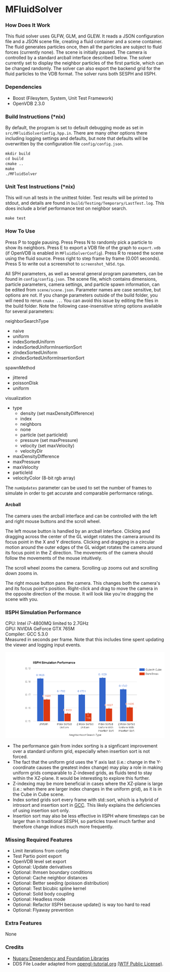 # MFluidSolver #
### How Does It Work ###
This fluid solver uses GLFW, GLM, and GLEW. It reads a JSON configuration file
and a JSON scene file, creating a fluid container and a scene container. The
fluid generates particles once, then all the particles are subject to fluid
forces (currently none). The scene is initially paused. The camera is controlled
by a standard arcball interface described below. The solver currently set to
display the neighbor particles of the first particle, which can be changed
randomly. The solver can also export the backend grid for the fluid particles to
the VDB format. The solver runs both SESPH and IISPH.

### Dependencies ###

- Boost (Filesytem, System, Unit Test Framework)
- OpenVDB 2.3.0

### Build Instructions (*nix) ###
By default, the program is set to default debugging mode as set in
`src/MFluidSolverConfig.hpp.in`. There are many other options there including
logging settings and defaults, but note that defaults will be overwritten by
the configuration file `config/config.json`.

    mkdir build
    cd build
    cmake ..
    make
    ./MFluidSolver

### Unit Test Instructions (*nix) ###
This will run all tests in the unittest folder. Test results will be printed
to stdout, and details are found in `build/Testing/Temporary/LastTest.log`.
This does include a brief performance test on neighbor search.

    make test

### How To Use ###
Press P to toggle pausing. Press Press N to randomly pick a particle to show
its neighbors. Press E to export a VDB file of the graph to `export.vdb` (if
OpenVDB is enabled in `MFluidSolverConfig`). Press R to reseed the scene
using the fluid source. Press right to step frame by frame (0.001 seconds).
Press S to write out a screenshot to `screenshot_%05d.tga`.

All SPH parameters, as well as several general program parameters, can be found
in `config/config.json`. The scene file, which contains dimensions, particle
parameters, camera settings, and particle spawn information, can be edited from
`scene/scene.json`. Parameter names are case sensitive, but options are not. If
you change parameters outside of the build folder, you will need to rerun
`cmake ..`. You can avoid this issue by editing the files in the build folder.
Note the following case-insensitive string options available for several
parameters:

neighborSearchType
- naive
- uniform
- indexSortedUniform
- indexSortedUniformInsertionSort
- zIndexSortedUniform
- zIndexSortedUniformInsertionSort

spawnMethod
- jittered
- poissonDisk
- uniform

visualization
- type
    - density (set maxDensityDifference)
    - index
    - neighbors
    - none
    - particle (set particleId)
    - pressure (set maxPressure)
    - velocity (set maxVelocity)
    - velocityDir
- maxDensityDifference
- maxPressure
- maxVelocity
- particleId
- velocityColor (8-bit rgb array)

The `numUpdates` parameter can be used to set the number of frames to simulate
in order to get accurate and comparable performance ratings.

#### Arcball ####
The camera uses the arcball interface and can be controlled with the left and
right mouse buttons and the scroll wheel.

The left mouse button is handled by an arcball interface. Clicking and dragging
across the center of the GL widget rotates the camera around its focus point in
the X and Y directions. Clicking and dragging in a circular motion around the
outer edges of the GL widget rotates the camera around its focus point in the Z
direction. The movements of the camera should follow the movements of the mouse
intuitively.

The scroll wheel zooms the camera. Scrolling up zooms out and scrolling down
zooms in.

The right mouse button pans the camera. This changes both the camera's and its
focus point's position. Right-click and drag to move the camera in the opposite
direction of the mouse. It will look like you're dragging the scene with you.

### IISPH Simulation Performance ###
CPU: Intel i7-4800MQ limited to 2.7GHz<br />
GPU: NVIDIA GeForce GTX 765M<br />
Compiler: GCC 5.3.0<br />
Measured in seconds per frame. Note that this includes time spent updating the
viewer and logging input events.

![Graph of the simulation performance for different neighbor search types](images/nsPerfGraph2.png?raw=true "Index sorting improves performance without forced insertion sort.")

- The performance gain from index sorting is a signficant improvement over a
standard uniform grid, especially when insertion sort is not forced.
- The fact that the uniform grid uses the Y axis last (i.e.: change in the
Y-coordinate causes the greatest index change) may play a role in making uniform
grids comparable to Z-indexed grids, as fluids tend to stay within the XZ-plane.
It would be interesting to explore this further.
- Z-indexing may be more beneficial in cases where the XZ-plane is large (i.e.:
when there are larger index changes in the uniform grid), as it is in the Cube
in Cube scene.
- Index sorted grids sort every frame with std::sort, which is a hybrid of
introsort and insertion sort in [GCC](https://gcc.gnu.org/onlinedocs/libstdc++/libstdc++-html-USERS-4.4/a01027.html).
This likely explains the deficiencies of using insertion sort only.
- Insertion sort may also be less effective in IISPH where timesteps can be
larger than in traditional SESPH, so particles travel much farther and therefore
change indices much more frequently.

### Missing Required Features ###

- Limit iterations from config
- Test Partio point export
- OpenVDB level set export
- Optional: Update derivatives
- Optional: Ihmsen boundary conditions
- Optional: Cache neighbor distances
- Optional: Better seeding (poisson distribution)
- Optional: Test bicubic spline kernel
- Optional: Solid body coupling
- Optional: Headless mode
- Optional: Refactor IISPH because update() is way too hard to read
- Optional: Flyaway prevention

### Extra Features ###
None

### Credits ###
- [Nuparu Dependency and Foundation Libraries](https://github.com/betajippity/Nuparu)
- DDS File Loader adapted from [opengl-tutorial.org](http://www.opengl-tutorial.org/beginners-tutorials/tutorial-5-a-textured-cube/) [(WTF Public License)](http://www.wtfpl.net/).
